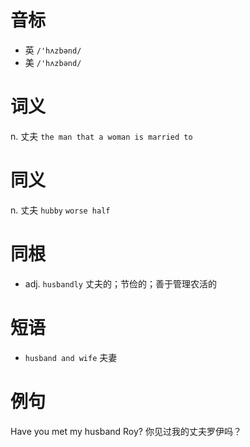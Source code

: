# 音标

- 英 `/'hʌzbənd/`
- 美 `/'hʌzbənd/`

# 词义

n. 丈夫
`the man that a woman is married to`

# 同义

n. 丈夫
`hubby` `worse half`

# 同根

- adj. `husbandly` 丈夫的；节俭的；善于管理农活的

# 短语

- `husband and wife` 夫妻

# 例句

Have you met my husband Roy?
你见过我的丈夫罗伊吗？



